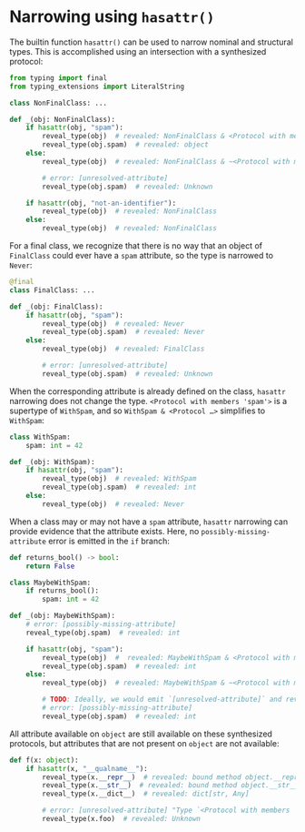 # Narrowing using `hasattr()`

The builtin function `hasattr()` can be used to narrow nominal and structural types. This is
accomplished using an intersection with a synthesized protocol:

```py
from typing import final
from typing_extensions import LiteralString

class NonFinalClass: ...

def _(obj: NonFinalClass):
    if hasattr(obj, "spam"):
        reveal_type(obj)  # revealed: NonFinalClass & <Protocol with members 'spam'>
        reveal_type(obj.spam)  # revealed: object
    else:
        reveal_type(obj)  # revealed: NonFinalClass & ~<Protocol with members 'spam'>

        # error: [unresolved-attribute]
        reveal_type(obj.spam)  # revealed: Unknown

    if hasattr(obj, "not-an-identifier"):
        reveal_type(obj)  # revealed: NonFinalClass
    else:
        reveal_type(obj)  # revealed: NonFinalClass
```

For a final class, we recognize that there is no way that an object of `FinalClass` could ever have
a `spam` attribute, so the type is narrowed to `Never`:

```py
@final
class FinalClass: ...

def _(obj: FinalClass):
    if hasattr(obj, "spam"):
        reveal_type(obj)  # revealed: Never
        reveal_type(obj.spam)  # revealed: Never
    else:
        reveal_type(obj)  # revealed: FinalClass

        # error: [unresolved-attribute]
        reveal_type(obj.spam)  # revealed: Unknown
```

When the corresponding attribute is already defined on the class, `hasattr` narrowing does not
change the type. `<Protocol with members 'spam'>` is a supertype of `WithSpam`, and so
`WithSpam & <Protocol …>` simplifies to `WithSpam`:

```py
class WithSpam:
    spam: int = 42

def _(obj: WithSpam):
    if hasattr(obj, "spam"):
        reveal_type(obj)  # revealed: WithSpam
        reveal_type(obj.spam)  # revealed: int
    else:
        reveal_type(obj)  # revealed: Never
```

When a class may or may not have a `spam` attribute, `hasattr` narrowing can provide evidence that
the attribute exists. Here, no `possibly-missing-attribute` error is emitted in the `if` branch:

```py
def returns_bool() -> bool:
    return False

class MaybeWithSpam:
    if returns_bool():
        spam: int = 42

def _(obj: MaybeWithSpam):
    # error: [possibly-missing-attribute]
    reveal_type(obj.spam)  # revealed: int

    if hasattr(obj, "spam"):
        reveal_type(obj)  #  revealed: MaybeWithSpam & <Protocol with members 'spam'>
        reveal_type(obj.spam)  # revealed: int
    else:
        reveal_type(obj)  # revealed: MaybeWithSpam & ~<Protocol with members 'spam'>

        # TODO: Ideally, we would emit `[unresolved-attribute]` and reveal `Unknown` here:
        # error: [possibly-missing-attribute]
        reveal_type(obj.spam)  # revealed: int
```

All attribute available on `object` are still available on these synthesized protocols, but
attributes that are not present on `object` are not available:

```py
def f(x: object):
    if hasattr(x, "__qualname__"):
        reveal_type(x.__repr__)  # revealed: bound method object.__repr__() -> str
        reveal_type(x.__str__)  # revealed: bound method object.__str__() -> str
        reveal_type(x.__dict__)  # revealed: dict[str, Any]

        # error: [unresolved-attribute] "Type `<Protocol with members '__qualname__'>` has no attribute `foo`"
        reveal_type(x.foo)  # revealed: Unknown
```
